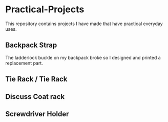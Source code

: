 # Practical-Projects
This repository contains projects I have made that have practical everyday uses.

## Backpack Strap
The ladderlock buckle on my backpack broke so I designed and printed a replacement part.


## Tie Rack / Tie Rack

## Discuss Coat rack

## Screwdriver Holder
